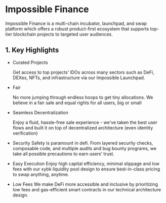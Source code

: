 # Impossible Finance

Impossible Finance is a multi-chain incubator, launchpad, and swap platform which offers a robust product-first ecosystem that supports top-tier blockchain projects to targeted user audiences.



## 1. Key Highlights


- Curated Projects

  Get access to top projects’ IDOs across many sectors such as DeFi, DEXes, NFTs, and infrastructure via our Impossible Launchpad.



- Fair

  No more jumping through endless hoops to get tiny allocations. We believe in a fair sale and equal rights for all users, big or small



- Seamless Decentralization

  Enjoy a fluid, hassle-free sale experience - we've taken the best user flows and built it on top of decentralized architecture (even identity verification)



- Security
  Safety is paramount in defi. From layered security checks, composable code, and multiple audits and bug bounty programs, we take all possible precautions to earn users’ trust.



- Easy Execution
  Enjoy high capital efficiency, minimal slippage and low fees with our xybk liquidity pool design to ensure best-in-class pricing to swap anything, anytime.



- Low Fees
  We make DeFi more accessible and inclusive by prioritizing low fees and gas-efficient smart contracts in our technical architecture design.

